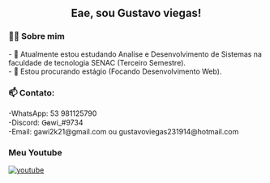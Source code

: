 <h2 align="center"> Eae, sou Gustavo viegas!</h2>

<h3> 👨‍💻 Sobre mim</h3>
- 🌱 Atualmente estou estudando Analise e Desenvolvimento de Sistemas na faculdade de tecnologia SENAC (Terceiro Semestre).
 <br/>
- 👯 Estou procurando estágio (Focando Desenvolvimento Web).
 <br/>
 <h3> 📫 Contato:</h3>
  -WhatsApp: 53 981125790<br/>
  -Discord: G̶awi_#9734<br/>
  -Email: gawi2k21@gmail.com ou gustavoviegas231914@hotmail.com
<h3> Meu Youtube</h3>
 <a href="https://www.youtube.com/channel/UCQzQ3vyOhPwzxYh4vRpyiWA/featured"><img alt="youtube" src="https://img.shields.io/youtube/channel/views/UCQzQ3vyOhPwzxYh4vRpyiWA?label=Gawi_&style=social"></a>

